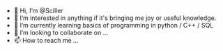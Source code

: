 - 👋 Hi, I’m @Sciller
- 👀 I’m interested in anything if it's bringing me joy or useful knowledge.
- 🌱 I’m currently learning basics of programming in python / C++ / SQL
- 💞️ I’m looking to collaborate on ...
- 📫 How to reach me ...

<!---
Sciller/Sciller is a ✨ special ✨ repository because its `README.md` (this file) appears on your GitHub profile.
You can click the Preview link to take a look at your changes.
--->
